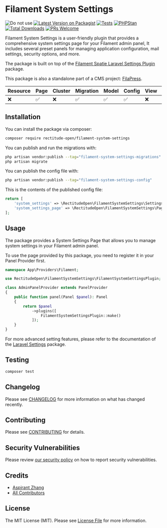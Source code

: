 # Filament System Settings

![Do not use](https://img.shields.io/badge/Under%20development-Don't%20use-red)
[![Latest Version on Packagist](https://img.shields.io/packagist/v/rectitude-open/filament-system-settings.svg?style=flat-square)](https://packagist.org/packages/rectitude-open/filament-system-settings)
[![Tests](https://github.com/rectitude-open/filament-system-settings/actions/workflows/run-tests.yml/badge.svg)](https://github.com/rectitude-open/filament-system-settings/actions/workflows/run-tests.yml)
[![PHPStan](https://img.shields.io/badge/PHPStan-level%205-brightgreen)](https://phpstan.org/)
[![Total Downloads](https://img.shields.io/packagist/dt/rectitude-open/filament-system-settings.svg?style=flat-square)](https://packagist.org/packages/rectitude-open/filament-system-settings)
[![PRs Welcome](https://img.shields.io/badge/PRs-welcome-brightgreen.svg?style=flat-square)](https://github.com/rectitude-open/filament-system-settings/pulls)

Filament System Settings is a user-friendly plugin that provides a comprehensive system settings page for your Filament admin panel, It includes several preset panels for managing application configuration, mail settings, security options, and more. 

The package is built on top of the [Filament Spatie Laravel Settings Plugin](https://github.com/filamentphp/spatie-laravel-settings-plugin) package.

This package is also a standalone part of a CMS project: [FilaPress](https://github.com/rectitude-open/filapress).

Resource | Page | Cluster | Migration | Model | Config | View | Localization
--- | --- | --- | --- | --- | --- | --- | ---
❌ | ✅ | ❌ | ✅ | ✅ | ✅ | ❌ | ✅  


## Installation

You can install the package via composer:

```bash
composer require rectitude-open/filament-system-settings
```

You can publish and run the migrations with:

```bash
php artisan vendor:publish --tag="filament-system-settings-migrations"
php artisan migrate
```

You can publish the config file with:

```bash
php artisan vendor:publish --tag="filament-system-settings-config"
```

This is the contents of the published config file:

```php
return [
    'system_settings' => \RectitudeOpen\FilamentSystemSettings\Settings\SystemSettings::class,
    'system_settings_page' => \RectitudeOpen\FilamentSystemSettings\Pages\SystemSettingsPage::class,
];
```

## Usage

The package provides a System Settings Page that allows you to manage system settings in your Filament admin panel. 

To use the page provided by this package, you need to register it in your Panel Provider first.

```php
namespace App\Providers\Filament;

use RectitudeOpen\FilamentSystemSettings\FilamentSystemSettingsPlugin;

class AdminPanelProvider extends PanelProvider
{
    public function panel(Panel $panel): Panel
    {
        return $panel
            ->plugins([
                FilamentSystemSettingsPlugin::make()
            ]);
    }
}    
```

For more advanced setting features, please refer to the documentation of the [Laravel Settings](https://github.com/spatie/laravel-settings) package.

## Testing

```bash
composer test
```

## Changelog

Please see [CHANGELOG](CHANGELOG.md) for more information on what has changed recently.

## Contributing

Please see [CONTRIBUTING](.github/CONTRIBUTING.md) for details.

## Security Vulnerabilities

Please review [our security policy](../../security/policy) on how to report security vulnerabilities.

## Credits

- [Aspirant Zhang](https://github.com/aspirantzhang)
- [All Contributors](../../contributors)

## License

The MIT License (MIT). Please see [License File](LICENSE.md) for more information.
